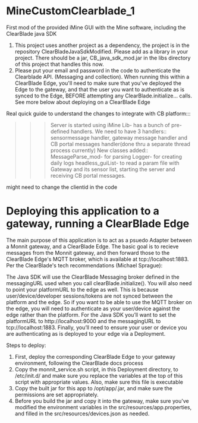 # MineCustomClearblade_1
First mod of the provided iMine GUI with the Mine software, including the ClearBlade java SDK 

1. This project uses another project as a dependency, the project is in the repository ClearBladeJavaSdkModified. Please add as a library in your project.
There should be a jar, CB_java_sdk_mod.jar in the libs directory of this project that handles this now. 
2. Please put your email and password in the code to authenticate the Clearblade API. (Messaging and collection). When running this within a ClearBlade Edge, you'll
need to make sure that you've deployed the Edge to the gateway, and that the user you want to authenticate as is synced to the Edge, BEFORE attempting
any ClearBlade.initialize... calls. See more below about deploying on a ClearBlade Edge



Real quick guide to understand the changes to integrate with CB platform:::
>>>Server is started using iMine Lib- has a bunch of pre-defined handlers.
>>>We need to have 3 handlers:: sensormessage handler, gateway message handler and CB portal messages handler(done thru a separate thread process currently)
>>>New classes added:: 
MessageParse_mod- for parsing
Logger- for creating daily logs
headless_guiList- to read a param file with Gateway and its sensor list, starting the server and receiving CB portal messages. 

might need to change the clientid in the code

# Deploying this application to a gateway, running a ClearBlade Edge

The main purpose of this application is to act as a psuedo Adapter between a Monnit gateway, and a ClearBlade Edge. The basic goal is to recieve 
messages from the Monnit gateway, and then forward those to the ClearBlade Edge's MQTT broker, which is available at tcp://localhost:1883. Per the 
ClearBlade's tech recommendations (Michael Sprague):

The Java SDK will use the ClearBlade Messaging broker defined in the messagingURL used when you call clearBlade.initialize(). You will also need to point your platformURL to the edge as well. 
This is because user/device/developer sessions/tokens are not synced between the platform and the edge. 
So if you want to be able to use the MQTT broker on the edge, you will need to authenticate as your user/device against the edge rather than the platform. 
For the Java SDK you’ll want to set the platformURL to http://localhost:9000 and the messagingURL to tcp://localhost:1883. 
Finally, you’ll need to ensure your user or device you are authenticating as is deployed to your edge via a Deployment.

Steps to deploy:
1. First, deploy the corresponding ClearBlade Edge to your gateway environment, following the ClearBlade docs process
2. Copy the monnit_service.sh script, in this Deployment directory, to /etc/init.d/ and make sure you replace the variables at the top of this script with appropriate values. Also, make sure this file is executable
3. Copy the built jar for this app to /opt/app/<whatever>.jar, and make sure the permissions are set appropriately. 
4. Before you build the jar and copy it into the gateway, make sure you've modified the environment variables in the src/resources/app.properties, and filled in the src/resources/devices.json as needed.



